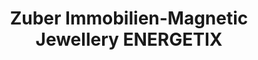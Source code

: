 ---
title: "Zuber Immobilien-Magnetic Jewellery ENERGETIX"
url: /sindelfingen/zuber-immobilien-magnetic-jewellery-energetix/
shop: Schmuck
---